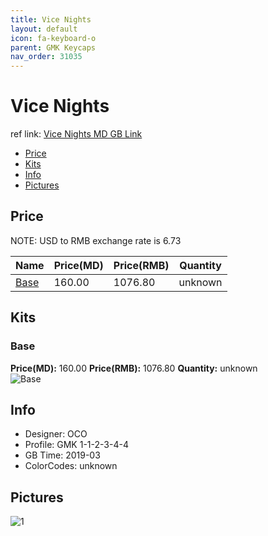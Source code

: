 ```yaml
---
title: Vice Nights
layout: default
icon: fa-keyboard-o
parent: GMK Keycaps
nav_order: 31035
---
```


# Vice Nights

ref link: [Vice Nights MD GB Link](https://www.massdrop.com/buy/originative-gmk-vice-nights)

* [Price](#price)
* [Kits](#kits)
* [Info](#info)
* [Pictures](#pictures)


## Price  
NOTE: USD to RMB exchange rate is 6.73

| Name          | Price(MD)    |  Price(RMB) | Quantity |
| ------------- | ------------ |  ---------- | -------- |
|[Base](#base)|160.00|1076.80|unknown|


## Kits
### Base
**Price(MD):** 160.00    **Price(RMB):** 1076.80    **Quantity:** unknown  
<img src="{{ 'assets/images/gmk-keycaps/vicenights/kits_pics/base.jpg' | relative_url }}" alt="Base" class="image featured">


## Info
* Designer: OCO
* Profile: GMK 1-1-2-3-4-4
* GB Time: 2019-03
* ColorCodes: unknown


## Pictures
<img src="{{ 'assets/images/gmk-keycaps/vicenights/rendering_pics/1.jpg' | relative_url }}" alt="1" class="image featured">

